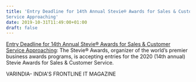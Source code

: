 ```yaml
---
title: 'Entry Deadline for 14th Annual Stevie® Awards for Sales & Customer
Service Approaching'
date: 2019-10-31T11:49:00+01:00
draft: false
---
```


[Entry Deadline for 14th Annual Stevie® Awards for Sales & Customer Service Approaching](https://varindia.com/news/entry-deadline-for-14th-annual-stevie-awards-for-sales--customer-service-approaching#.Xbq8MshCM1E.blogger): The Stevie® Awards, organizer of the world’s premier business awards programs, is accepting entries for the 2020 (14th annual) Stevie Awards for Sales & Customer Service.  
  
VARINDIA- INDIA'S FRONTLINE IT MAGAZINE